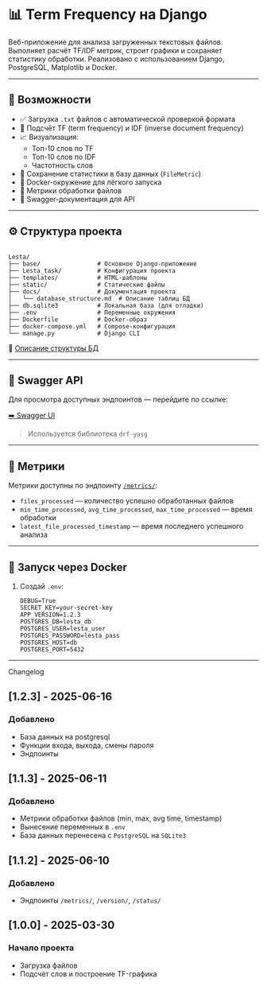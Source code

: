 # 📊 Term Frequency на Django

Веб-приложение для анализа загруженных текстовых файлов. Выполняет расчёт TF/IDF метрик, строит графики и сохраняет статистику обработки. Реализовано с использованием Django, PostgreSQL, Matplotlib и Docker.

---

## 🚀 Возможности

- ✅ Загрузка `.txt` файлов с автоматической проверкой формата
- 🔢 Подсчёт TF (term frequency) и IDF (inverse document frequency)
- 📈 Визуализация:
  - Топ-10 слов по TF
  - Топ-10 слов по IDF
  - Частотность слов
- 🧠 Сохранение статистики в базу данных (`FileMetric`)
- 🐳 Docker-окружение для лёгкого запуска
- 🧪 Метрики обработки файлов
- 📄 Swagger-документация для API

---

## ⚙️ Структура проекта

<pre><code>
Lesta/ 
├── base/                # Основное Django-приложение 
├── Lesta_task/          # Конфигурация проекта 
├── templates/           # HTML-шаблоны 
├── static/              # Статические файлы 
├── docs/                # Документация проекта 
│   └── database_structure.md  # Описание таблиц БД
├── db.sqlite3           # Локальная база (для отладки) 
├── .env                 # Переменные окружения 
├── Dockerfile           # Docker-образ 
├── docker-compose.yml   # Compose-конфигурация 
└── manage.py            # Django CLI 
</code></pre>

📄 [Описание структуры БД](docs/database_structure.md)

---

## 📘 Swagger API

Для просмотра доступных эндпоинтов — перейдите по ссылке:

[➡️ Swagger UI](http://localhost:8000/swagger/)

> Используется библиотека `drf-yasg`

---

## 🧪 Метрики

Метрики доступны по эндпоинту [`/metrics/`](http://localhost:8000/metrics/):

- `files_processed` — количество успешно обработанных файлов
- `min_time_processed`, `avg_time_processed`, `max_time_processed` — время обработки
- `latest_file_processed_timestamp` — время последнего успешного анализа

---

## 🐳 Запуск через Docker

1. Создай `.env`:
   ```env
   DEBUG=True
   SECRET_KEY=your-secret-key
   APP_VERSION=1.2.3
   POSTGRES_DB=lesta_db
   POSTGRES_USER=lesta_user
   POSTGRES_PASSWORD=lesta_pass
   POSTGRES_HOST=db
   POSTGRES_PORT=5432

---
Changelog

## [1.2.3] - 2025-06-16
### Добавлено
- База данных на postgresql
- Функции входа, выхода, смены пароля
- Эндпоинты


## [1.1.3] - 2025-06-11
### Добавлено
- Метрики обработки файлов (min, max, avg time, timestamp)
- Вынесение переменных в `.env`
- База данных перенесена с `PostgreSQL` на `SQLite3`

## [1.1.2] - 2025-06-10
### Добавлено
- Эндпоинты `/metrics/`, `/version/`, `/status/`

## [1.0.0] - 2025-03-30
### Начало проекта
- Загрузка файлов
- Подсчёт слов и построение TF-графика

